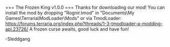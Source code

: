 === The Frozen King v1.0.0 ===
Thanks for downloading our mod!
You can install the mod by dropping "Rognir.tmod" in "Documents\My Games\Terraria\ModLoader\Mods"
or via TmodLoader: https://forums.terraria.org/index.php?threads/1-3-tmodloader-a-modding-api.23726/
A frozen curse awaits, good luck and have fun!

-Sleddgang